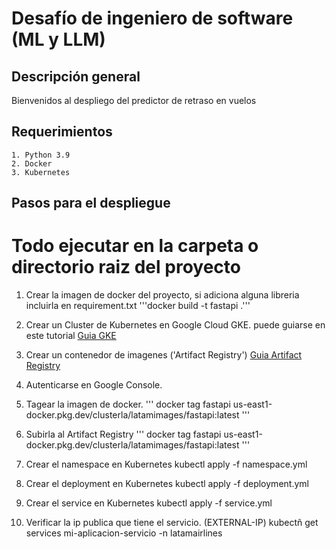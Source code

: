 # Desafío de ingeniero de software (ML y LLM)

## Descripción general

Bienvenidos al despliego del predictor de retraso en vuelos

## Requerimientos 
    1. Python 3.9
    2. Docker
    3. Kubernetes

## Pasos para el despliegue
# Todo ejecutar en la carpeta o directorio raiz del proyecto

1. Crear la imagen de docker del proyecto, si adiciona alguna libreria incluirla en requirement.txt
    '''docker build -t fastapi .'''

2. Crear un Cluster de Kubernetes en Google Cloud GKE. puede guiarse en este tutorial
    [Guia GKE](https://cloud.google.com/kubernetes-engine/docs/how-to/creating-a-regional-cluster?hl=es-419)

3. Crear un contenedor de imagenes ('Artifact Registry')
    [Guia Artifact Registry](https://cloud.google.com/artifact-registry?hl=es-419)

4. Autenticarse en Google Console.

5. Tagear la imagen de docker.
    '''
    docker tag fastapi us-east1-docker.pkg.dev/clusterla/latamimages/fastapi:latest
    '''

6. Subirla al Artifact Registry
    '''
    docker tag fastapi us-east1-docker.pkg.dev/clusterla/latamimages/fastapi:latest
    '''

7. Crear el namespace en Kubernetes
    kubectl apply -f namespace.yml
8. Crear el deployment en Kubernetes
    kubectl apply -f deployment.yml

9. Crear el service en Kubernetes
    kubectl apply -f service.yml

10. Verificar la ip publica que tiene el servicio.  (EXTERNAL-IP)
    kubectñ get services mi-aplicacion-servicio -n latamairlines







